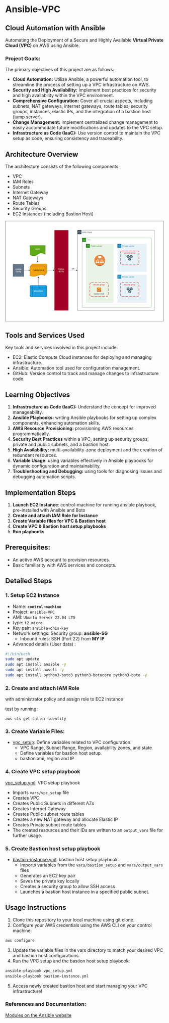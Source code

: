 # Ansible-VPC

## Cloud Automation with Ansible 
Automating the Deployment of a Secure and Highly Available **Virtual Private Cloud (VPC)** on AWS using Ansible.

### Project Goals:
The primary objectives of this project are as follows:
- **Cloud Automation:** Utilize Ansible, a powerful automation tool, to streamline the process of setting up a VPC infrastructure on AWS.
- **Security and High Availability:** Implement best practices for security and high availability within the VPC environment.
- **Comprehensive Configuration:** Cover all crucial aspects, including subnets, NAT gateways, internet gateways, route tables, security groups, instances, elastic IPs, and the integration of a bastion host (jump server).
- **Change Management:** Implement centralized change management to easily accommodate future modifications and updates to the VPC setup.
- **Infrastructure as Code (IaaC):** Use version control to maintain the VPC setup as code, ensuring consistency and traceability.

## Architecture Overview
The architecture consists of the following components:
- VPC
- IAM Roles
- Subnets
- Internet Gateway
- NAT Gateways
- Route Tables
- Security Groups
- EC2 Instances (including Bastion Host)

![Project diagram](./images/proj6b.jpg)

## Tools and Services Used
Key tools and services involved in this project include:

- EC2: Elastic Compute Cloud instances for deploying and managing infrastructure.
- Ansible: Automation tool used for configuration management.
- GitHub: Version control to track and manage changes to infrastructure code.

## Learning Objectives
1. **Infrastructure as Code (IaaC):** Understand the concept for improved manageability.
2. **Ansible Playbooks:** writing Ansible playbooks for setting up complex components, enhancing automation skills.
3. **AWS Resource Provisioning:** provisioning AWS resources programmatically.
4. **Security Best Practices**  within a VPC, setting up security groups, private and public subnets, and a bastion host.
5. **High Availability:** multi-availability-zone deployment and the creation of redundant resources.
6. **Variable Usage:** using variables effectively in Ansible playbooks for dynamic configuration and maintainability.
7. **Troubleshooting and Debugging:** using tools for diagnosing issues and debugging automation scripts.


## Implementation Steps

1. **Launch EC2 Instance**: 
control-machine for running ansible playbook, pre-installed with Ansible and Boto
2. **Create and attach IAM Role for Instance**
3. **Create Variable files for VPC & Bastion host**
4. **Create VPC & Bastion host setup playbooks**
5. **Run playbooks**

## Prerequisites:
- An active AWS account to provision resources.
- Basic familiarity with AWS services and concepts.

## Detailed Steps
### 1.  Setup EC2 Instance

- Name: **`control-machine`**
- Project: `Ansible-VPC`
- AMI: `Ubuntu Server 22.04 LTS`
- type: `t2.micro`
- Key pair: `ansible-ohio-key`
- Network settings: Security group: **ansible-SG**
  - Inbound rules: SSH (Port 22) from **MY IP**
- Advanced details (User data) : 
```bash
#!/bin/bash
sudo apt update
sudo apt install ansible -y
sudo apt install awscli -y
sudo apt install python3-boto3 python3-botocore python3-boto -y
```

### 2. **Create and attach IAM Role**
with administrator policy and assign role to EC2 Instance

test by running:
``` 
aws sts get-caller-identity
```

### 3. Create Variable Files: 

- [vpc_setup](vars/vpc_setup): Define variables related to VPC configuration.
  - VPC Range, Subnet Range, Region, availability zones, and state 
  - Define variables for bastion host setup.
  - bastion ami, region and IP 

### 4. Create VPC setup playbook

[vpc_setup.yml](./vpc-setup.yml): VPC setup playbook
- Imports `vars/vpc_setup` file
- Creates VPC
- Creates Public Subnets in different AZs
- Creates Internet Gateway
- Creates Public subnet route tables
- Creates a new NAT gateway and allocate Elastic IP
- Creates Private subnet route tables
- The created resources and their IDs are written to an `output_vars` file for further usage.

### 5. Create Bastion host setup playbook

- [bastion-instance.yml](./bastion-instance.yml): bastion host setup playbook.
  - Imports variables from the `vars/bastion_setup` and `vars/output_vars` files 
  - Generates an EC2 key pair
  - Saves the private key locally 
  - Creates a security group to allow SSH access
  - Launches a bastion host instance in a specified public subnet.
 
## Usage Instructions
1. Clone this repository to your local machine using git clone.
2. Configure your AWS credentials using the AWS CLI on your control machine:
```bash 
aws configure
```
3. Update the variable files in the vars directory to match your desired VPC and bastion host configurations.
4. Run the VPC setup and the bastion host setup playbook:
```bash
ansible-playbook vpc_setup.yml
ansible-playbook bastion-instance.yml
```
5. Access  newly created bastion host and start managing your VPC infrastructure!

### References and Documentation: 
[Modules on the Ansible website](https://docs.ansible.com/ansible/2.9/modules/modules_by_category.html)


 